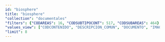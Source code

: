 ```yaml
---
id: "biosphere"
title: "biosphere"
"collection": "documentales"
"filters": {"CODAREAS": 16, "CODSUBTIPOCONT": 517, "CODSUBAREAS": 464}
"values_view": ["CODCONTENIDO", "DESCRIPCION_COMUN", "DOCUMENTO", "IMAGEN", "PALABRAS_CLAVE", "TITULO"]
"limit": 8
---
```

<div class="row">
    <div flex="100" layout="column" layout-gt-md="row" class="large-10 large-offset-1 columns">
        <app-accordion flex flex-gt-md="25"></app-accordion>
        <app-paginator-browser flex layout="column">
            <div flex ng-class="{'end': $last}" ng-repeat="card in elements()">
                <app-card-standard item="card" prefix="node.href"></app-card-standard>
            </div>
        </app-paginator-browser>
    </div>
</div>
